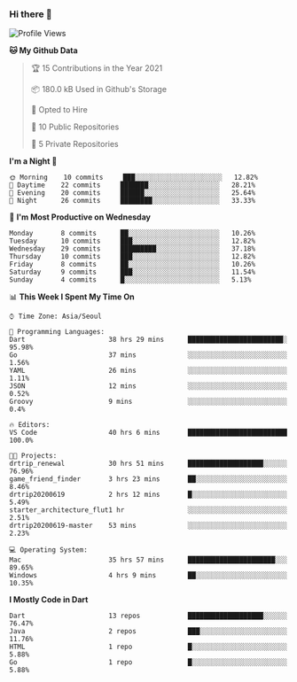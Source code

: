 ### Hi there 👋

<!--
**ska2519/ska2519** is a ✨ _special_ ✨ repository because its `README.md` (this file) appears on your GitHub profile.

Here are some ideas to get you started:

- 🔭 I’m currently working on ...
- 🌱 I’m currently learning ...
- 👯 I’m looking to collaborate on ...
- 🤔 I’m looking for help with ...
- 💬 Ask me about ...
- 📫 How to reach me: ...
- 😄 Pronouns: ...
- ⚡ Fun fact: ...
-->

<!--START_SECTION:waka-->
![Profile Views](http://img.shields.io/badge/Profile%20Views-1-blue)

**🐱 My Github Data** 

> 🏆 15 Contributions in the Year 2021
 > 
> 📦 180.0 kB Used in Github's Storage 
 > 
> 💼 Opted to Hire
 > 
> 📜 10 Public Repositories 
 > 
> 🔑 5 Private Repositories  
 > 
**I'm a Night 🦉** 

```text
🌞 Morning    10 commits     ███░░░░░░░░░░░░░░░░░░░░░░   12.82% 
🌆 Daytime    22 commits     ███████░░░░░░░░░░░░░░░░░░   28.21% 
🌃 Evening    20 commits     ██████░░░░░░░░░░░░░░░░░░░   25.64% 
🌙 Night      26 commits     ████████░░░░░░░░░░░░░░░░░   33.33%

```
📅 **I'm Most Productive on Wednesday** 

```text
Monday       8 commits      ██░░░░░░░░░░░░░░░░░░░░░░░   10.26% 
Tuesday      10 commits     ███░░░░░░░░░░░░░░░░░░░░░░   12.82% 
Wednesday    29 commits     █████████░░░░░░░░░░░░░░░░   37.18% 
Thursday     10 commits     ███░░░░░░░░░░░░░░░░░░░░░░   12.82% 
Friday       8 commits      ██░░░░░░░░░░░░░░░░░░░░░░░   10.26% 
Saturday     9 commits      ███░░░░░░░░░░░░░░░░░░░░░░   11.54% 
Sunday       4 commits      █░░░░░░░░░░░░░░░░░░░░░░░░   5.13%

```


📊 **This Week I Spent My Time On** 

```text
⌚︎ Time Zone: Asia/Seoul

💬 Programming Languages: 
Dart                     38 hrs 29 mins      ████████████████████████░   95.98% 
Go                       37 mins             ░░░░░░░░░░░░░░░░░░░░░░░░░   1.56% 
YAML                     26 mins             ░░░░░░░░░░░░░░░░░░░░░░░░░   1.11% 
JSON                     12 mins             ░░░░░░░░░░░░░░░░░░░░░░░░░   0.52% 
Groovy                   9 mins              ░░░░░░░░░░░░░░░░░░░░░░░░░   0.4%

🔥 Editors: 
VS Code                  40 hrs 6 mins       █████████████████████████   100.0%

🐱‍💻 Projects: 
drtrip_renewal           30 hrs 51 mins      ███████████████████░░░░░░   76.96% 
game_friend_finder       3 hrs 23 mins       ██░░░░░░░░░░░░░░░░░░░░░░░   8.46% 
drtrip20200619           2 hrs 12 mins       █░░░░░░░░░░░░░░░░░░░░░░░░   5.49% 
starter_architecture_flut1 hr                ░░░░░░░░░░░░░░░░░░░░░░░░░   2.51% 
drtrip20200619-master    53 mins             ░░░░░░░░░░░░░░░░░░░░░░░░░   2.23%

💻 Operating System: 
Mac                      35 hrs 57 mins      ██████████████████████░░░   89.65% 
Windows                  4 hrs 9 mins        ██░░░░░░░░░░░░░░░░░░░░░░░   10.35%

```

**I Mostly Code in Dart** 

```text
Dart                     13 repos            ███████████████████░░░░░░   76.47% 
Java                     2 repos             ███░░░░░░░░░░░░░░░░░░░░░░   11.76% 
HTML                     1 repo              █░░░░░░░░░░░░░░░░░░░░░░░░   5.88% 
Go                       1 repo              █░░░░░░░░░░░░░░░░░░░░░░░░   5.88%

```



<!--END_SECTION:waka-->


